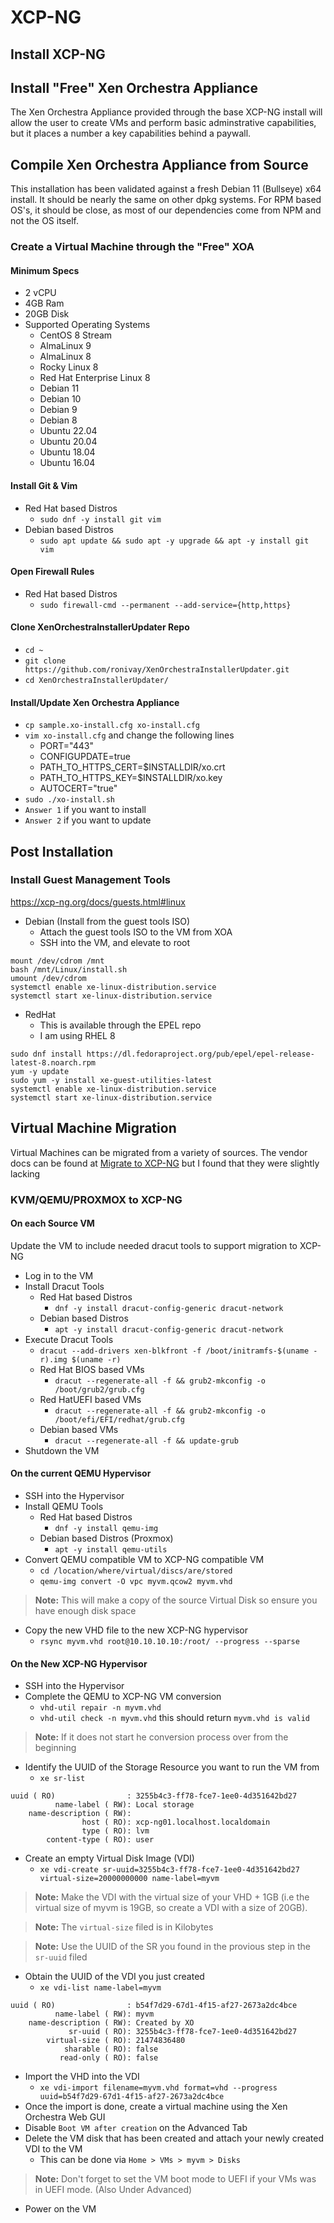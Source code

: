 # XCP-NG

## Install XCP-NG

## Install "Free" Xen Orchestra Appliance
The Xen Orchestra Appliance provided through the base XCP-NG install will allow the user to create VMs and perform basic adminstrative capabilities, but it places a number a key capabilities behind a paywall.

## Compile Xen Orchestra Appliance from Source
This installation has been validated against a fresh Debian 11 (Bullseye) x64 install. It should be nearly the same on other dpkg systems. For RPM based OS's, it should be close, as most of our dependencies come from NPM and not the OS itself.

### Create a Virtual Machine through the "Free" XOA
#### Minimum Specs
- 2 vCPU
- 4GB Ram
- 20GB Disk
- Supported Operating Systems
    - CentOS 8 Stream
    - AlmaLinux 9
    - AlmaLinux 8
    - Rocky Linux 8
    - Red Hat Enterprise Linux 8
    - Debian 11
    - Debian 10
    - Debian 9
    - Debian 8
    - Ubuntu 22.04
    - Ubuntu 20.04
    - Ubuntu 18.04
    - Ubuntu 16.04

#### Install Git & Vim
- Red Hat based Distros
    - `sudo dnf -y install git vim`
- Debian based Distros
    - `sudo apt update && sudo apt -y upgrade && apt -y install git vim`

#### Open Firewall Rules
- Red Hat based Distros
    - `sudo firewall-cmd --permanent --add-service={http,https}`

#### Clone XenOrchestraInstallerUpdater Repo
- `cd ~`
- `git clone https://github.com/ronivay/XenOrchestraInstallerUpdater.git`
- `cd XenOrchestraInstallerUpdater/`

#### Install/Update Xen Orchestra Appliance
- `cp sample.xo-install.cfg xo-install.cfg`
- `vim xo-install.cfg` and change the following lines
    - PORT="443"
    - CONFIGUPDATE=true
    - PATH_TO_HTTPS_CERT=$INSTALLDIR/xo.crt
    - PATH_TO_HTTPS_KEY=$INSTALLDIR/xo.key
    - AUTOCERT="true"
- `sudo ./xo-install.sh`
- `Answer 1` if you want to install
- `Answer 2` if you want to update

## Post Installation

### Install Guest Management Tools
https://xcp-ng.org/docs/guests.html#linux
- Debian (Install from the guest tools ISO)
    -  Attach the guest tools ISO to the VM from XOA
    -  SSH into the VM, and elevate to root
```
mount /dev/cdrom /mnt
bash /mnt/Linux/install.sh
umount /dev/cdrom
systemctl enable xe-linux-distribution.service
systemctl start xe-linux-distribution.service
```
- RedHat
    - This is available through the EPEL repo
    - I am using RHEL 8
```
sudo dnf install https://dl.fedoraproject.org/pub/epel/epel-release-latest-8.noarch.rpm
yum -y update
sudo yum -y install xe-guest-utilities-latest
systemctl enable xe-linux-distribution.service
systemctl start xe-linux-distribution.service
```

## Virtual Machine Migration
Virtual Machines can be migrated from a variety of sources. The vendor docs can be found at [Migrate to XCP-NG](https://xcp-ng.org/docs/migratetoxcpng.html) but I found that they were slightly lacking

### KVM/QEMU/PROXMOX to XCP-NG
#### **On each Source VM**
Update the VM to include needed dracut tools to support migration to XCP-NG
- Log in to the VM
- Install Dracut Tools
    - Red Hat based Distros
        - `dnf -y install dracut-config-generic dracut-network`
    - Debian based Distros
        - `apt -y install dracut-config-generic dracut-network`
- Execute Dracut Tools
    - `dracut --add-drivers xen-blkfront -f /boot/initramfs-$(uname -r).img $(uname -r)`
    - Red Hat BIOS based VMs
        - `dracut --regenerate-all -f && grub2-mkconfig -o /boot/grub2/grub.cfg`
    - Red HatUEFI based VMs
        - `dracut --regenerate-all -f && grub2-mkconfig -o /boot/efi/EFI/redhat/grub.cfg`
    - Debian based VMs
        - `dracut --regenerate-all -f && update-grub`
- Shutdown the VM

#### **On the current QEMU Hypervisor**
- SSH into the Hypervisor
- Install QEMU Tools
    - Red Hat based Distros
        - `dnf -y install qemu-img`
    - Debian based Distros (Proxmox)
        - `apt -y install qemu-utils`
- Convert QEMU compatible VM to XCP-NG compatible VM
    - `cd /location/where/virtual/discs/are/stored`
    - `qemu-img convert -O vpc myvm.qcow2 myvm.vhd`

>**Note:** This will make a copy of the source Virtual Disk so ensure you have enough disk space

- Copy the new VHD file to the new XCP-NG hypervisor
    - `rsync myvm.vhd root@10.10.10.10:/root/ --progress --sparse`

#### **On the New XCP-NG Hypervisor**
- SSH into the Hypervisor
- Complete the QEMU to XCP-NG VM conversion
    - `vhd-util repair -n myvm.vhd`
    - `vhd-util check -n myvm.vhd` this should return `myvm.vhd is valid`
>**Note:** If it does not start he conversion process over from the beginning
- Identify the UUID of the Storage Resource you want to run the VM from
    - `xe sr-list`
```
uuid ( RO)                : 3255b4c3-ff78-fce7-1ee0-4d351642bd27
          name-label ( RW): Local storage
    name-description ( RW): 
                host ( RO): xcp-ng01.localhost.localdomain
                type ( RO): lvm
        content-type ( RO): user

```
- Create an empty Virtual Disk Image (VDI)
    - `xe vdi-create sr-uuid=3255b4c3-ff78-fce7-1ee0-4d351642bd27 virtual-size=20000000000 name-label=myvm`
>**Note:** Make the VDI with the virtual size of your VHD + 1GB (i.e the virtual size of myvm is 19GB, so create a VDI with a size of 20GB).

>**Note:** The `virtual-size` filed is in Kilobytes

>**Note:** Use the UUID of the SR you found in the provious step in the `sr-uuid` filed

- Obtain the UUID of the VDI you just created
    - `xe vdi-list name-label=myvm`
```
uuid ( RO)                : b54f7d29-67d1-4f15-af27-2673a2dc4bce
          name-label ( RW): myvm
    name-description ( RW): Created by XO
             sr-uuid ( RO): 3255b4c3-ff78-fce7-1ee0-4d351642bd27
        virtual-size ( RO): 21474836480
            sharable ( RO): false
           read-only ( RO): false
```
- Import the VHD into the VDI
    - `xe vdi-import filename=myvm.vhd format=vhd --progress uuid=b54f7d29-67d1-4f15-af27-2673a2dc4bce`
- Once the import is done, create a virtual machine using the Xen Orchestra Web GUI
- Disable `Boot VM after creation` on the Advanced Tab
- Delete the VM disk that has been created and attach your newly created VDI to the VM
    - This can be done via `Home > VMs > myvm > Disks`
>**Note:** Don't forget to set the VM boot mode to UEFI if your VMs was in UEFI mode. (Also Under Advanced)
- Power on the VM
